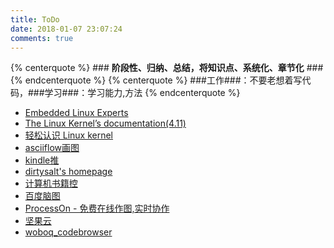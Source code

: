 ```yaml
---
title: ToDo
date: 2018-01-07 23:07:24
comments: true
---
```


{% centerquote %} ### __阶段性、归纳、总结，将知识点、系统化、章节化__ ### {% endcenterquote %}
{% centerquote %} ###工作###：不要老想着写代码，###学习###：学习能力,方法 {% endcenterquote %}

* [Embedded Linux Experts](http://elixir.free-electrons.com/linux/latest/source)
* [The Linux Kernel’s documentation(4.11)](https://www.kernel.org/doc/html/v4.11/index.html)
* [轻松认识 Linux kernel](http://www.bricktou.com/)
* [asciiflow画图](http://asciiflow.com/)
* [kindle推](http://www.kindlepush.com/main)
* [dirtysalt's homepage](https://dirtysalt.github.io/html/index.html)
* [计算机书籍控](http://bestcbooks.com/)
* [百度脑图](http://naotu.baidu.com/)
* [ProcessOn - 免费在线作图,实时协作](https://www.processon.com/)
* [坚果云](https://www.jianguoyun.com/d/home)
* [woboq_codebrowser](https://woboq.com/codebrowser.html)
